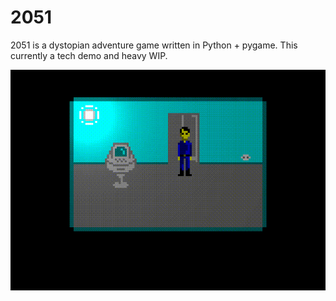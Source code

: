# 2051

2051 is a dystopian adventure game written in Python + pygame.
This currently a tech demo and heavy WIP.

![demo-gif](static/demo.gif)
